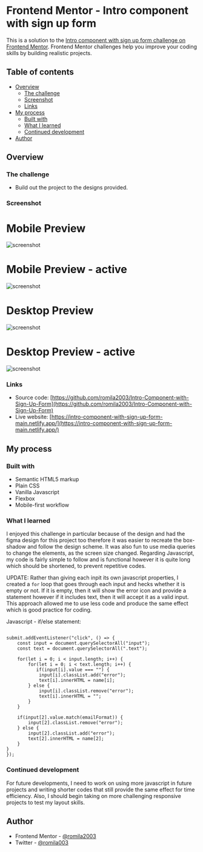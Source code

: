 # Frontend Mentor - Intro component with sign up form

This is a solution to the [Intro component with sign up form challenge on Frontend Mentor](https://www.frontendmentor.io/challenges/intro-component-with-signup-form-5cf91bd49edda32581d28fd1). Frontend Mentor challenges help you improve your coding skills by building realistic projects. 

## Table of contents

- [Overview](#overview)
  - [The challenge](#the-challenge)
  - [Screenshot](#screenshot)
  - [Links](#links)
- [My process](#my-process)
  - [Built with](#built-with)
  - [What I learned](#what-i-learned)
  - [Continued development](#continued-development)
- [Author](#author)


## Overview

### The challenge

- Build out the project to the designs provided.

### Screenshot

# Mobile Preview 

![screenshot](https://github.com/romila2003/Intro-Component-with-Sign-Up-Form/blob/main/Mobile%20preview.PNG)

# Mobile Preview - active

![screenshot](https://github.com/romila2003/Intro-Component-with-Sign-Up-Form/blob/main/Mobile%20preview%20-%20active.PNG)

# Desktop Preview 

![screenshot](https://github.com/romila2003/Intro-Component-with-Sign-Up-Form/blob/main/Desktop%20preview.PNG)

# Desktop Preview - active

![screenshot](https://github.com/romila2003/Intro-Component-with-Sign-Up-Form/blob/main/Desktop%20preview%20-%20active.PNG)


### Links

 - Source code: [https://github.com/romila2003/Intro-Component-with-Sign-Up-Form](https://github.com/romila2003/Intro-Component-with-Sign-Up-Form)
 - Live website: [https://intro-component-with-sign-up-form-main.netlify.app/](https://intro-component-with-sign-up-form-main.netlify.app/)

## My process

### Built with

- Semantic HTML5 markup
- Plain CSS
- Vanilla Javascript
- Flexbox
- Mobile-first workflow

### What I learned

I enjoyed this challenge in particular because of the design and had the figma design for this project too therefore it was easier to recreate the box-shadow and follow the design scheme. It was also fun to use media queries to change the elements, as the screen size changed. Regarding Javascript, my code is fairly simple to follow and is functional however it is quite long which should be shortened, to prevent repetitive codes.

UPDATE: Rather than giving each inpit its own javascript properties, I created a `for` loop that goes through each input and hecks whether it is empty or not. If it is empty, then it will show the error icon and provide a statement however if it includes text, then it will accept it as a valid input. This approach allowed me to use less code and produce the same effect which is good practice for coding.

Javascript - if/else statement: 

```javasript

submit.addEventListener("click", () => {
    const input = document.querySelectorAll("input");
    const text = document.querySelectorAll(".text");

    for(let i = 0; i < input.length; i++) {
        for(let i = 0; i < text.length; i++) {
           if(input[i].value === "") {
            input[i].classList.add("error");
            text[i].innerHTML = name[i];
        } else {
            input[i].classList.remove("error");
            text[i].innerHTML = "";
        } 
    }

    if(input[2].value.match(emailFormat)) {
        input[2].classList.remove("error");
    } else {
        input[2].classList.add("error");
        text[2].innerHTML = name[2];
    }
} 
});

```

### Continued development

For future developments, I need to work on using more javascript in future projects and writing shorter codes that still provide the same effect for time efficiency. Also, I should begin taking on more challenging responsive projects to test my layout skills. 


## Author

- Frontend Mentor - [@romila2003](https://www.frontendmentor.io/profile/romila2003)
- Twitter - [@romila003](https://www.twitter.com/romila003)

